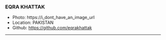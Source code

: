 ### EQRA KHATTAK
- Photo: https://i_dont_have_an_image_url
- Location: PAKISTAN
- Github: https://github.com/eqrakhattak
***